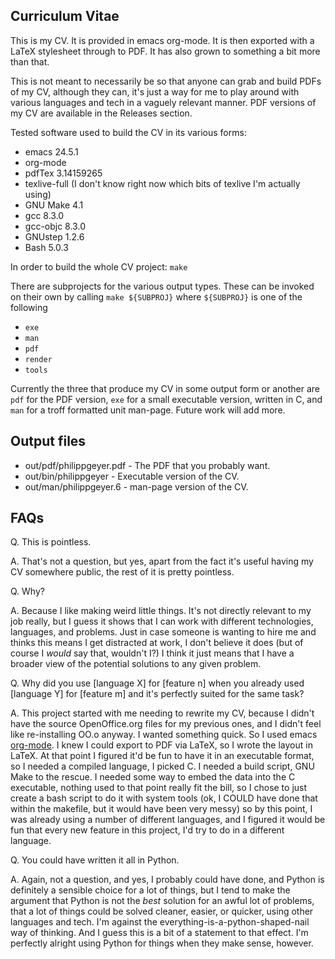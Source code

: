 Curriculum Vitae
----------------

This is my CV. It is provided in emacs org-mode. It is then exported with a LaTeX stylesheet through to PDF. It has also grown to something a bit more than that.

This is not meant to necessarily be so that anyone can grab and build PDFs of my CV, although they can, it's just a way for me to play around with various languages and tech in a vaguely relevant manner. PDF versions of my CV are available in the Releases section.

Tested software used to build the CV in its various forms:
- emacs 24.5.1
- org-mode
- pdfTex 3.14159265
- texlive-full (I don't know right now which bits of texlive I'm actually using)
- GNU Make 4.1
- gcc 8.3.0
- gcc-objc 8.3.0
- GNUstep 1.2.6
- Bash 5.0.3

In order to build the whole CV project:
```make```

There are subprojects for the various output types. These can be invoked on their own by calling `make ${SUBPROJ}` where `${SUBPROJ}` is one of the following
- `exe`
- `man`
- `pdf`
- `render`
- `tools`

Currently the three that produce my CV in some output form or another are `pdf` for the PDF version, `exe` for a small executable version, written in C, and `man` for a troff formatted unit man-page. Future work will add more.

Output files
-------------
- out/pdf/philippgeyer.pdf - The PDF that you probably want.
- out/bin/philippgeyer - Executable version of the CV.
- out/man/philippgeyer.6 - man-page version of the CV.

FAQs
-----
Q. This is pointless.

A. That's not a question, but yes, apart from the fact it's useful having my CV somewhere public, the rest of it is pretty pointless.

Q. Why?

A. Because I like making weird little things. It's not directly relevant to my job really, but I guess it shows that I can work with different technologies, languages, and problems. Just in case someone is wanting to hire me and thinks this means I get distracted at work, I don't believe it does (but of course I _would_ say that, wouldn't I?) I think it just means that I have a broader view of the potential solutions to any given problem.

Q. Why did you use [language X] for [feature n] when you already used [language Y] for [feature m] and it's perfectly suited for the same task?

A. This project started with me needing to rewrite my CV, because I didn't have the source OpenOffice.org files for my previous ones, and I didn't feel like re-installing OO.o anyway. I wanted something quick. So I used emacs [org-mode](https://orgmode.org). I knew I could export to PDF via LaTeX, so I wrote the layout in LaTeX. At that point I figured it'd be fun to have it in an executable format, so I needed a compiled language, I picked C. I needed a build script, GNU Make to the rescue. I needed some way to embed the data into the C executable, nothing used to that point really fit the bill, so I chose to just create a bash script to do it with system tools (ok, I COULD have done that within the makefile, but it would have been very messy) so by this point, I was already using a number of different languages, and I figured it would be fun that every new feature in this project, I'd try to do in a different language.

Q. You could have written it all in Python.

A. Again, not a question, and yes, I probably could have done, and Python is definitely a sensible choice for a lot of things, but I tend to make the argument that Python is not the _best_ solution for an awful lot of problems, that a lot of things could be solved cleaner, easier, or quicker, using other languages and tech. I'm against the everything-is-a-python-shaped-nail way of thinking. And I guess this is a bit of a statement to that effect. I'm perfectly alright using Python for things when they make sense, however.